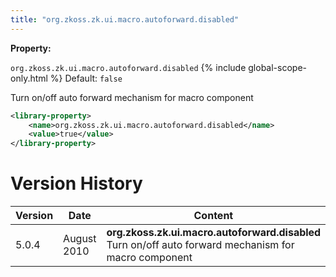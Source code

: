 ```yaml
---
title: "org.zkoss.zk.ui.macro.autoforward.disabled"
---
```


**Property:**

`org.zkoss.zk.ui.macro.autoforward.disabled`
{% include global-scope-only.html %}
Default:  `false`

Turn on/off auto forward mechanism for macro component

```xml
<library-property>
    <name>org.zkoss.zk.ui.macro.autoforward.disabled</name>
    <value>true</value>
</library-property>
```

# Version History

| Version | Date        | Content                                                                                               |
|---------|-------------|-------------------------------------------------------------------------------------------------------|
| 5.0.4   | August 2010 | **org.zkoss.zk.ui.macro.autoforward.disabled** Turn on/off auto forward mechanism for macro component |
